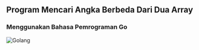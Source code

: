 ## Program Mencari Angka Berbeda Dari Dua Array
### Menggunakan Bahasa Pemrograman Go

![Golang](https://upload.wikimedia.org/wikipedia/commons/thumb/0/05/Go_Logo_Blue.svg/1200px-Go_Logo_Blue.svg.png)